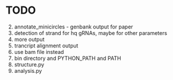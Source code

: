 # TODO
2. annotate_minicircles - genbank output for paper
9. detection of strand for hq gRNAs, maybe for other parameters
14. more output
15. trancript alignment output
17. use bam file instead
18. bin directory and PYTHON_PATH and PATH
19. structure.py
20. analysis.py